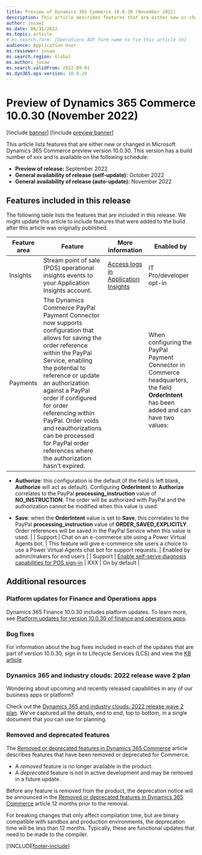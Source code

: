 ```yaml
---
title: Preview of Dynamics 365 Commerce 10.0.30 (November 2022)
description: This article describes features that are either new or changed in Microsoft Dynamics 365 Commerce 10.0.30. 
author: josaw1
ms.date: 08/31/2022
ms.topic: article
# ms.search.form: [Operations AOT form name to tie this article to]
audience: Application User
ms.reviewer: josaw
ms.search.region: Global
ms.author: josaw
ms.search.validFrom: 2022-09-01
ms.dyn365.ops.version: 10.0.29
---
```


# Preview of Dynamics 365 Commerce 10.0.30 (November 2022)

[!include [banner](../includes/banner.md)]
[!include [preview banner](../includes/preview-banner.md)]

This article lists features that are either new or changed in Microsoft Dynamics 365 Commerce preview version 10.0.30. This version has a build number of xxx and is available on the following schedule:

- **Preview of release:** September 2022
- **General availability of release (self-update):** October 2022
- **General availability of release (auto-update):** November 2022

## Features included in this release

The following table lists the features that are included in this release. We might update this article to include features that were added to the build after this article was originally published.

| Feature area | Feature | More information | Enabled by |
|---------|------------------|----------------|--------------| 
| Insights  |  Stream point of sale (POS) operational insights events to your Application Insights account. | [Access logs in Application Insights](../dev-itpro/retail-component-events-diagnostics-troubleshooting.md#enable-diagnostic-events-in-application-insights)   |  IT Pro/developer opt-in   |
|  Payments  |  The Dynamics Commerce PayPal Payment Connector now supports configuration that allows for saving the order reference within the PayPal Service, enabling the potential to reference or update an authorization against a PayPal order if configured for order referencing within PayPal. Order voids and reauthorizations can be processed for PayPal order references where the authorization hasn't expired. | | When configuring the PayPal Payment Connector in Commerce headquarters, the field **OrderIntent** has been added and can have two values:<p>
 - **Authorize**: this configuration is the default (if the field is left blank, **Authorize** will act as default). Configuring **OrderIntent** to **Authorize** correlates to the PayPal **processing_instruction** value of **NO_INSTRUCTION**. The order will be authorized with PayPal and the authorization cannot be modified when this value is used.<p>
- **Save**: when the **OrderIntent** value is set to **Save**, this correlates to the PayPal **processing_instruction** value of **ORDER_SAVED_EXPLICITLY**. Order references will be saved in the PayPal Service when this value is used.  |
| Support   | Chat on an e-commerce site using a Power Virtual Agents bot. | This feature will give e-commerce site users a choice to use a Power Virtual Agents chat bot for support requests. | Enabled by admin/makers for end users |
| Support  | [Enable self-serve diagnosis capabilities for POS sign-in](/dynamics365-release-plan/2022wave2/commerce/dynamics365-commerce/enable-self-serve-diagnosis-capabilities-pos-sign-in)  |  XXX  | On by default |


## Additional resources

### Platform updates for Finance and Operations apps

Dynamics 365 Finance 10.0.30 includes platform updates. To learn more, see [Platform updates for version 10.0.30 of finance and operations apps](../../fin-ops-core/dev-itpro/get-started/whats-new-platform-updates-10-0-30.md).

### Bug fixes

For information about the bug fixes included in each of the updates that are part of version 10.0.30, sign in to Lifecycle Services (LCS) and view the [KB article](https://fix.lcs.dynamics.com/Issue/Details?bugId=726559&dbType=3&qc=ec3e3846199f5d3a27a0c4949e3902ffdbc87560f0cf928c4838b3bdd421633c). 

### Dynamics 365 and industry clouds: 2022 release wave 2 plan

Wondering about upcoming and recently released capabilities in any of our business apps or platform?

Check out the [Dynamics 365 and industry clouds: 2022 release wave 2 plan](/dynamics365-release-plan/2022wave2/). We've captured all the details, end to end, top to bottom, in a single document that you can use for planning.

### Removed and deprecated features

The [Removed or deprecated features in Dynamics 365 Commerce](removed-deprecated-features-commerce.md) article describes features that have been removed or deprecated for Commerce.

- A *removed* feature is no longer available in the product.
- A *deprecated* feature is not in active development and may be removed in a future update.

Before any feature is removed from the product, the deprecation notice will be announced in the [Removed or deprecated features in Dynamics 365 Commerce](removed-deprecated-features-commerce.md) article 12 months prior to the removal.

For breaking changes that only affect compilation time, but are binary compatible with sandbox and production environments, the deprecation time will be less than 12 months. Typically, these are functional updates that need to be made to the compiler.

[!INCLUDE[footer-include](../../includes/footer-banner.md)]
